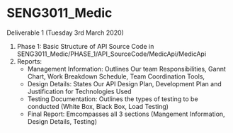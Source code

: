 # SENG3011_Medic

Deliverable 1 (Tuesday 3rd March 2020)

1. Phase 1: Basic Structure of API Source Code in SENG3011_Medic/PHASE_1/API_SourceCode/MedicApi/MedicApi
2. Reports: 
     -  Management Information: Outlines Our team Responsibilities, Gannt Chart, Work Breakdown Schedule, Team Coordination   Tools,
     -  Design Details: States Our API Design Plan, Development Plan and Justification for Technologies Used
     -  Testing Documentation: Outlines the types of testing to be conducted (White Box, Black Box, Load Testing)
     -  Final Report: Emcompasses all 3 sections (Mangement Information, Design Details, Testing)
